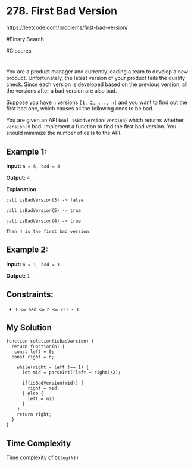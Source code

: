 # 278. First Bad Version
https://leetcode.com/problems/first-bad-version/

#Binary Search

#Closures
#
You are a product manager and currently leading a team to develop a new product. Unfortunately, the latest version of your product fails the quality check. Since each version is developed based on the previous version, all the versions after a bad version are also bad.

Suppose you have `n` versions `[1, 2, ..., n]` and you want to find out the first bad one, which causes all the following ones to be bad.

You are given an API `bool isBadVersion(version`) which returns whether `version` is bad. Implement a function to find the first bad version. You should minimize the number of calls to the API.

## Example 1:
<b>Input:</b> `n = 5, bad = 4`

<b>Output:</b> `4`

<b>Explanation:</b> 

`call isBadVersion(3) -> false`

`call isBadVersion(5) -> true`

`call isBadVersion(4) -> true`

`Then 4 is the first bad version.`

## Example 2:
<b>Input:</b> `n = 1, bad = 1`

<b>Output:</b> `1`

## Constraints:
- `1 <= bad <= n <= 231 - 1`

## My Solution
````
function solution(isBadVersion) {
  return function(n) {
   const left = 0;
  const right = n;
    
    while(right - left !== 1) {
      let mid = parseInt((left + right)/2);
      
      if(isBadVersion(mid)) {
        right = mid;
      } else {
        left = mid
      }
    }
    return right;
  }
}
````

## Time Complexity
Time complexity of `O(log(N))`
